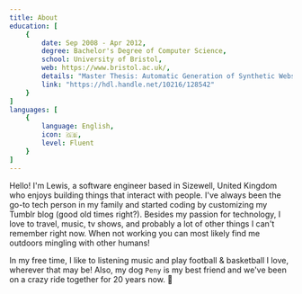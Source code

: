 ```yaml
---
title: About
education: [
    {
        date: Sep 2008 - Apr 2012,
        degree: Bachelor's Degree of Computer Science,
        school: University of Bristol,
        web: https://www.bristol.ac.uk/,
        details: "Master Thesis: Automatic Generation of Synthetic Website Wireframe Datasets from Source Code (18/20) ",
        link: "https://hdl.handle.net/10216/128542"
    }
]
languages: [
    {
        language: English,
        icon: 🇬🇧,
        level: Fluent
    }
]
---
```


Hello! I'm Lewis, a software engineer based in Sizewell, United Kingdom who enjoys building things that interact with people. I've always been the go-to tech person in my family and started coding by customizing my Tumblr blog (good old times right?). Besides my passion for technology, I love to travel, music, tv shows, and probably a lot of other things I can't remember right now. When not working you can most likely find me outdoors mingling with other humans!

In my free time, I like to listening music and play football & basketball I love, wherever that may be! Also, my dog `Peny` is my best friend and we've been on a crazy ride together for 20 years now. 🤠